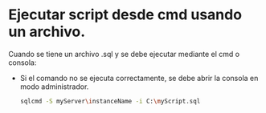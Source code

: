 
# Ejecutar script desde cmd usando un archivo.
Cuando se tiene un archivo .sql y se debe ejecutar mediante el cmd o consola:
* Si el comando no se ejecuta correctamente, se debe abrir la consola en modo administrador.
  ```sh
  sqlcmd -S myServer\instanceName -i C:\myScript.sql
  ```
  




